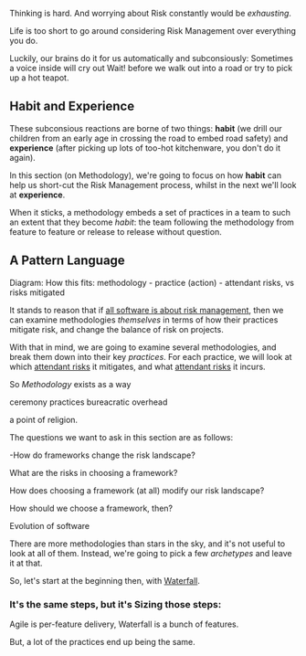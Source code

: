 
Thinking is hard.  And worrying about Risk constantly would be _exhausting_.

Life is too short to go around considering Risk Management over everything you do.  

Luckily, our brains do it for us automatically and subconsiously:  Sometimes a voice inside will cry out Wait! before we walk out into a road or try to pick up a hot teapot.   

## Habit and Experience

These subconsious reactions are borne of two things:  **habit** (we drill our children from an early age in crossing the road to embed road safety) and **experience**  (after picking up lots of too-hot kitchenware, you don't do it again).

In this section (on Methodology), we're going to focus on how **habit** can help us short-cut the Risk Management process, whilst in the next we'll look at **experience**.

When it sticks, a methodology embeds a set of practices in a team to such an extent that they become _habit_:  the team following the methodology from feature to feature or release to release without question.

## A Pattern Language

Diagram:  How this fits:  methodology - practice (action) - attendant risks, vs risks mitigated 

It stands to reason that if [all software is about risk management](All-Risk-Management), then we can examine methodologies 
_themselves_ in terms of how their practices mitigate risk, and change the balance of risk on projects.  

With that in mind, we are going to examine several methodologies, and break them down into their key _practices_.  For each practice, we will look at which [attendant risks](Attendant-Risk) it mitigates, and what [attendant risks](Attendant-Risk) it incurs.





So _Methodology_ exists as a way 

ceremony
practices
bureacratic overhead

a point of religion.

The questions we want to ask in this section are as follows:

 -How do frameworks change the risk landscape?

What are the risks in choosing a framework?

How does choosing a framework (at all) modify our risk landscape?

How should we choose a framework, then?

Evolution of software

There are more methodologies than stars in the sky, and it's not useful to look at all of them.  Instead, we're going to pick
a few _archetypes_ and leave it at that.  

So, let's start at the beginning then, with [Waterfall](Waterfall).




### It's the same steps, but it's Sizing those steps:

Agile is per-feature delivery,
Waterfall is a bunch of features.

But, a lot of the practices end up being the same.



